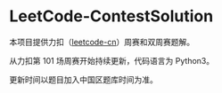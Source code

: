 # LeetCode-ContestSolution

本项目提供力扣（[leetcode-cn](https://leetcode-cn.com/)）周赛和双周赛题解。

从力扣第 101 场周赛开始持续更新，代码语言为 Python3。

更新时间以题目加入中国区题库时间为准。

